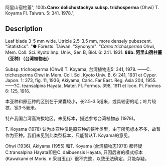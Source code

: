 阿里山宿柱薹",
100b.**Carex dolichostachya subsp. trichosperma** (Ohwi) T. Koyama Fl. Taiwan. 5: 341. 1978.",

## Description
Leaf blade 3-5 mm wide. Utricle 2.5-3.5 mm, more densely pubescent.
  "Statistics": "● Forests. Taiwan.
  "Synonym": "*Carex trichosperma* Ohwi, Mem. Coll. Sci. Kyoto Imp. Univ., Ser. B, Biol. 6: 241. 1931.
**88b. 阿里山宿柱薹（亚种）（台湾植物志）**

Subsp. trichosperma (Ohwi) T. Koyama, 台湾植物志5: 341, 1978. ——C. trichosperma Ohwi in Mem. Coll. Sci. Kyoto Univ. B, 6: 241, 1931 et Cyper. Japon. 1: 373, fig. 11, 1936; Akiyama, Caric. Far East. Reg. Asia 204, 1955. ——?C. teansalpina Hayata, Mater. Fl. Formos. 398, 1911 et Icon. Pl. Formos 6: 125, 1916.

本亚种和原亚种的区别在于果囊较小，长2.5-3.5缍米，或具较密的毛；叶片较狭，宽3-5毫米。

特产我国台湾高海拔地区。未见标本，描述参考台湾植物志 (1978)。

T. Koyama (1978) 认为本亚种仅是原亚种的狭叶类型，由于所见标本不多，故暂作为亚种。我们未见到此类型标本，只能暂从T. Koyama的意见。

Ohwi (1936), Akiyama (1955) 和T. Koyama (台湾植物志1978) 都怀疑C.transalpina Hayata即是C. daibuensis Hayata, 只因后者的模式标本 (Kawakami et Moris. n.采自玉山）很不完整，以致无法确定，只能存疑。
